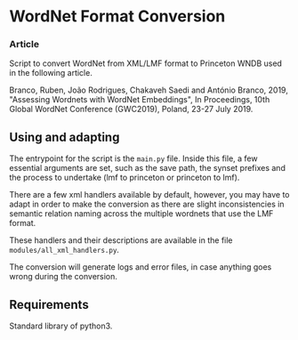 # WordNet Format Conversion

### Article

Script to convert WordNet from XML/LMF format to Princeton WNDB used in the following article.

Branco, Ruben, João Rodrigues, Chakaveh Saedi and António Branco, 2019, "Assessing Wordnets with WordNet Embeddings", In Proceedings, 10th Global WordNet Conference (GWC2019), Poland, 23-27 July 2019.

## Using and adapting

The entrypoint for the script is the `main.py` file. Inside this file, a few essential arguments are set, such as the save path, the synset prefixes and the process to undertake (lmf to princeton or princeton to lmf).

There are a few xml handlers available by default, however, you may have to adapt in order to make the conversion as there are slight inconsistencies in semantic relation naming across the multiple wordnets that use the LMF format.

These handlers and their descriptions are available in the file `modules/all_xml_handlers.py`.

The conversion will generate logs and error files, in case anything goes wrong during the conversion.

## Requirements

Standard library of python3.
